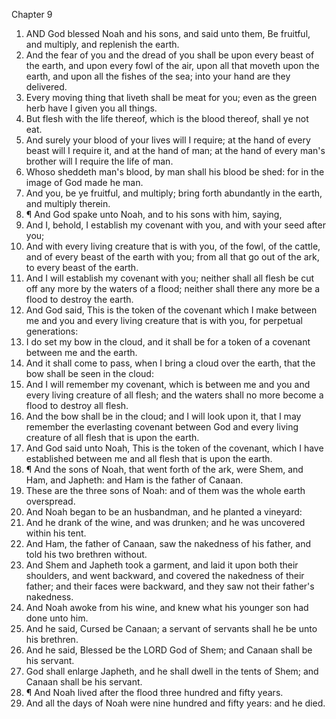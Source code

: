 

Chapter 9

1. AND God blessed Noah and his sons, and said unto them, Be fruitful, and multiply, and replenish the earth.
2. And the fear of you and the dread of you shall be upon every beast of the earth, and upon every fowl of the air, upon all that moveth upon the earth, and upon all the fishes of the sea; into your hand are they delivered.
3. Every moving thing that liveth shall be meat for you; even as the green herb have I given you all things.
4. But flesh with the life thereof, which is the blood thereof, shall ye not eat.
5. And surely your blood of your lives will I require; at the hand of every beast will I require it, and at the hand of man; at the hand of every man's brother will I require the life of man.
6. Whoso sheddeth man's blood, by man shall his blood be shed: for in the image of God made he man.
7. And you, be ye fruitful, and multiply; bring forth abundantly in the earth, and multiply therein.
8. ¶ And God spake unto Noah, and to his sons with him, saying,
9. And I, behold, I establish my covenant with you, and with your seed after you;
10. And with every living creature that is with you, of the fowl, of the cattle, and of every beast of the earth with you; from all that go out of the ark, to every beast of the earth.
11. And I will establish my covenant with you; neither shall all flesh be cut off any more by the waters of a flood; neither shall there any more be a flood to destroy the earth.
12. And God said, This is the token of the covenant which I make between me and you and every living creature that is with you, for perpetual generations:
13. I do set my bow in the cloud, and it shall be for a token of a covenant between me and the earth.
14. And it shall come to pass, when I bring a cloud over the earth, that the bow shall be seen in the cloud:
15. And I will remember my covenant, which is between me and you and every living creature of all flesh; and the waters shall no more become a flood to destroy all flesh.
16. And the bow shall be in the cloud; and I will look upon it, that I may remember the everlasting covenant between God and every living creature of all flesh that is upon the earth.
17. And God said unto Noah, This is the token of the covenant, which I have established between me and all flesh that is upon the earth.
18. ¶ And the sons of Noah, that went forth of the ark, were Shem, and Ham, and Japheth: and Ham is the father of Canaan.
19. These are the three sons of Noah: and of them was the whole earth overspread.
20. And Noah began to be an husbandman, and he planted a vineyard:
21. And he drank of the wine, and was drunken; and he was uncovered within his tent.
22. And Ham, the father of Canaan, saw the nakedness of his father, and told his two brethren without.
23. And Shem and Japheth took a garment, and laid it upon both their shoulders, and went backward, and covered the nakedness of their father; and their faces were backward, and they saw not their father's nakedness.
24. And Noah awoke from his wine, and knew what his younger son had done unto him.
25. And he said, Cursed be Canaan; a servant of servants shall he be unto his brethren.
26. And he said, Blessed be the LORD God of Shem; and Canaan shall be his servant.
27. God shall enlarge Japheth, and he shall dwell in the tents of Shem; and Canaan shall be his servant.
28. ¶ And Noah lived after the flood three hundred and fifty years.
29. And all the days of Noah were nine hundred and fifty years: and he died.
